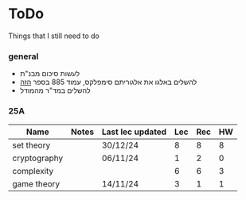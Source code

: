 # ToDo

Things that I still need to do

### general

 - לעשות סיכום מבנ"ת
 - להשלים באלגו את אלגוריתם סימפלקס, עמוד 885 בספר [הזה](https://enos.itcollege.ee/~japoia/algorithms/GT/Introduction_to_algorithms-3rd%20Edition.pdf)
 - להשלים במד"ר מהמודל

### 25A

| Name | Notes | Last lec updated | Lec | Rec | HW |
|---|---|---|---|---|---|
| set theory   | | 30/12/24 | 8 | 8 | 8 |
| cryptography | | 06/11/24 | 1 | 2 | 0 |
| complexity   | |          | 6 | 6 | 3 |
| game theory  | | 14/11/24 | 3 | 1 | 1 |
